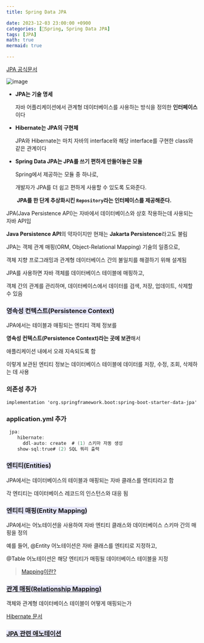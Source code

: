 ```yaml
---
title: Spring Data JPA

date: 2023-12-03 23:00:00 +0900
categories: [🌼Spring, Spring Data JPA]
tags: [JPA]
math: true
mermaid: true

---
```


[JPA 공식문서](https://docs.spring.io/spring-data/jpa/docs/current/reference/html/)

![image](https://github.com/ararp1006/Algorithm/assets/130068083/69e2f433-6400-4d7d-9f2e-5225c1f86cbb)

- **JPA는 기술 명세**
    
    자바 어플리케이션에서 관계형 데이터베이스를 사용하는 방식을 정의한 **인터페이스**이다
    
- **Hibernate는 JPA의 구현체**
    
    JPA와 Hibernate는 마치 자바의 interface와 해당 interface를 구현한 class와 같은 관계이다
    
- **Spring Data JPA는 JPA를 쓰기 편하게 만들어놓은 모듈**
    
    Spring에서 제공하는 모듈 중 하나로,
    
    개발자가 JPA를 더 쉽고 편하게 사용할 수 있도록 도와준다. 
    
     **JPA를 한 단계 추상화시킨 `Repository`라는 인터페이스를 제공해준다.**
    

JPA(Java Persistence API)는 자바에서 데이터베이스와 상호 작용하는데 사용되는 자바 API임

**Java Persistence API**의 약자이지만 현재는 **Jakarta Persistence**라고도 불림

JPA는 객체 관계 매핑(ORM, Object-Relational Mapping) 기술의 일종으로, 

객체 지향 프로그래밍과 관계형 데이터베이스 간의 불일치를 해결하기 위해 설계됨

JPA를 사용하면 자바 객체를 데이터베이스 테이블에 매핑하고,

객체 간의 관계를 관리하며, 데이터베이스에서 데이터를 검색, 저장, 업데이트, 삭제할 수 있음

### **<span style = 'background-color: #E6E6FA'>영속성 컨텍스트(Persistence Context)</span>**

JPA에서는 테이블과 매핑되는 엔티티 객체 정보를 

**영속성 컨텍스트(Persistence Context)라는 곳에 보관**해서

애플리케이션 내에서 오래 지속되도록 함

이렇게 보관된 엔티티 정보는 데이터베이스 테이블에 데이터를 저장, 수정, 조회, 삭제하는 데 사용

### 의존성 추가

`implementation 'org.springframework.boot:spring-boot-starter-data-jpa'` 

### application.yml 추가
```java
 jpa:
    hibernate:
      ddl-auto: create  # (1) 스키마 자동 생성
    show-sql:true# (2) SQL 쿼리 출력

```



### **<span style = 'background-color: #E6E6FA'>엔티티(Entities)</span>**

JPA에서는 데이터베이스의 테이블과 매핑되는 자바 클래스를 엔티티라고 함

각 엔티티는 데이터베이스 레코드의 인스턴스와 대응 됨


### **<span style = 'background-color: #E6E6FA'>엔티티 매핑(Entity Mapping)</span>**

JPA에서는 어노테이션을 사용하여 자바 엔티티 클래스와 데이터베이스 스키마 간의 매핑을 정의

예를 들어, @Entity 어노테이션은 자바 클래스를 엔티티로 지정하고, 

@Table 어노테이션은 해당 엔티티가 매핑될 데이터베이스 테이블을 지정

> [Mapping이란?](https://ararp1006.github.io/posts/Mapping/)


### **<span style = 'background-color: #E6E6FA'>[관계 매핑(Relationship Mapping)]()</span>**

객체와 관계형 데이터베이스 테이블이 어떻게 매핑되는가

[Hibernate 문서](https://docs.jboss.org/hibernate/orm/5.6/userguide/html_single/Hibernate_User_Guide.html#associations)



### **<span style = 'background-color: #E6E6FA'>[JPA 관련 애노테이션](https://ararp1006.github.io/posts/JPA-Annotation/)</span>**